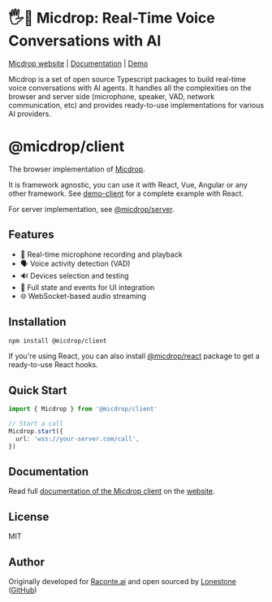 # 🖐️🎤 Micdrop: Real-Time Voice Conversations with AI

[Micdrop website](https://micdrop.dev) | [Documentation](https://micdrop.dev/docs/client) | [Demo](../../examples/demo-client)

Micdrop is a set of open source Typescript packages to build real-time voice conversations with AI agents. It handles all the complexities on the browser and server side (microphone, speaker, VAD, network communication, etc) and provides ready-to-use implementations for various AI providers.

# @micdrop/client

The browser implementation of [Micdrop](https://micdrop.dev).

It is framework agnostic, you can use it with React, Vue, Angular or any other framework. See [demo-client](../../examples/demo-client) for a complete example with React.

For server implementation, see [@micdrop/server](https://micdrop.dev/docs/server).

## Features

- 🎤 Real-time microphone recording and playback
- 🗣️ Voice activity detection (VAD)
- 🔊 Devices selection and testing
- 🔌 Full state and events for UI integration
- 🌐 WebSocket-based audio streaming

## Installation

```bash
npm install @micdrop/client
```

If you're using React, you can also install [@micdrop/react](https://micdrop.dev/docs/client/react-hooks) package to get a ready-to-use React hooks.

## Quick Start

```typescript
import { Micdrop } from '@micdrop/client'

// Start a call
Micdrop.start({
  url: 'wss://your-server.com/call',
})
```

## Documentation

Read full [documentation of the Micdrop client](https://micdrop.dev/docs/client) on the [website](https://micdrop.dev).

## License

MIT

## Author

Originally developed for [Raconte.ai](https://www.raconte.ai) and open sourced by [Lonestone](https://www.lonestone.io) ([GitHub](https://github.com/lonestone))
